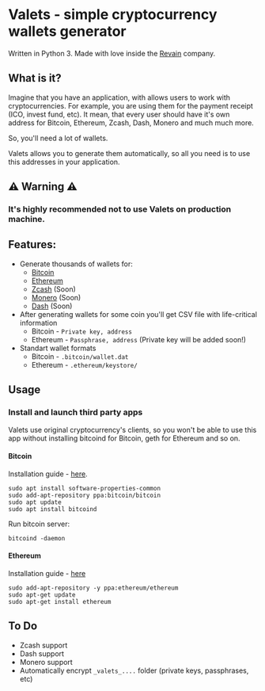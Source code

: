 # Valets - simple cryptocurrency wallets generator
Written in Python 3. Made with love inside the [Revain](https://revain.org) company.

## What is it?
Imagine that you have an application, with allows users to work with cryptocurrencies. For example, you are using them for the payment receipt (ICO, invest fund, etc). It mean, that every user should have it's own address for Bitcoin, Ethereum, Zcash, Dash, Monero and much much more.

So, you'll need a lot of wallets.

Valets allows you to generate them automatically, so all you need is to use this addresses in your application.

## ⚠️ Warning ⚠️
### It's highly recommended not to use Valets on production machine.

## Features:
- Generate thousands of wallets for:
  - [Bitcoin](https://bitcoin.org/en/)
  - [Ethereum](https://www.ethereum.org/)
  - [Zcash](https://z.cash/) (Soon)
  - [Monero](https://getmonero.org/home) (Soon)
  - [Dash](https://www.dash.org/) (Soon)
- After generating wallets for some coin you'll get CSV file with life-critical information
  - Bitcoin - `Private key, address`
  - Ethereum - `Passphrase, address` (Private key will be added soon!)
- Standart wallet formats
  - Bitcoin - `.bitcoin/wallet.dat`
  - Ethereum - `.ethereum/keystore/`

## Usage
### Install and launch third party apps
Valets use original cryptocurrency's clients, so you won't be able to use this app without installing bitcoind for Bitcoin, geth for Ethereum and so on.

#### Bitcoin
Installation guide - [here](https://askubuntu.com/questions/41001/how-do-i-install-bitcoin-in-ubuntu).

```
sudo apt install software-properties-common
sudo add-apt-repository ppa:bitcoin/bitcoin
sudo apt update
sudo apt install bitcoind
```

Run bitcoin server:

```
bitcoind -daemon
```

#### Ethereum
Installation guide - [here](https://github.com/ethereum/go-ethereum/wiki/Installing-Geth)

```
sudo add-apt-repository -y ppa:ethereum/ethereum
sudo apt-get update
sudo apt-get install ethereum
```

## To Do
- Zcash support
- Dash support
- Monero support
- Automatically encrypt `_valets_....` folder (private keys, passphrases, etc)
